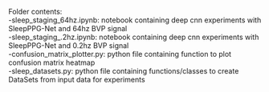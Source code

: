Folder contents: \
-sleep_staging_64hz.ipynb: notebook containing deep cnn experiments with SleepPPG-Net and 64hz BVP signal\
-sleep_staging_.2hz.ipynb: notebook containing deep cnn experiments with SleepPPG-Net and 0.2hz BVP signal\
-confusion_matrix_plotter.py: python file containing function to plot confusion matrix heatmap\
-sleep_datasets.py: python file containing functions/classes to create DataSets from input data for experiments

